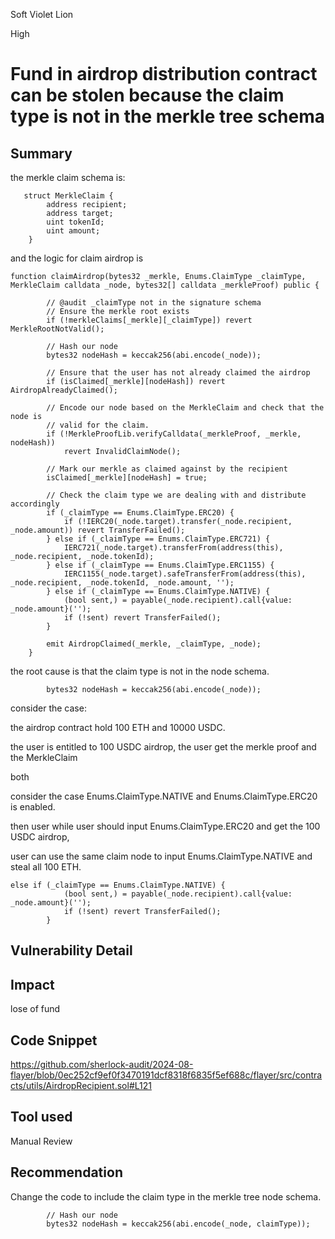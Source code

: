 Soft Violet Lion

High

# Fund in airdrop distribution contract can be stolen because the claim type is not in the merkle tree schema

## Summary

the merkle claim schema is:

```solidity
   struct MerkleClaim {
        address recipient;
        address target;
        uint tokenId;
        uint amount;
    }
```

and the logic for claim airdrop is

```solidity
function claimAirdrop(bytes32 _merkle, Enums.ClaimType _claimType, MerkleClaim calldata _node, bytes32[] calldata _merkleProof) public {

        // @audit _claimType not in the signature schema 
        // Ensure the merkle root exists
        if (!merkleClaims[_merkle][_claimType]) revert MerkleRootNotValid();

        // Hash our node
        bytes32 nodeHash = keccak256(abi.encode(_node));

        // Ensure that the user has not already claimed the airdrop
        if (isClaimed[_merkle][nodeHash]) revert AirdropAlreadyClaimed();

        // Encode our node based on the MerkleClaim and check that the node is
        // valid for the claim.
        if (!MerkleProofLib.verifyCalldata(_merkleProof, _merkle, nodeHash))
            revert InvalidClaimNode();

        // Mark our merkle as claimed against by the recipient
        isClaimed[_merkle][nodeHash] = true;

        // Check the claim type we are dealing with and distribute accordingly
        if (_claimType == Enums.ClaimType.ERC20) {
            if (!IERC20(_node.target).transfer(_node.recipient, _node.amount)) revert TransferFailed();
        } else if (_claimType == Enums.ClaimType.ERC721) {
            IERC721(_node.target).transferFrom(address(this), _node.recipient, _node.tokenId);
        } else if (_claimType == Enums.ClaimType.ERC1155) {
            IERC1155(_node.target).safeTransferFrom(address(this), _node.recipient, _node.tokenId, _node.amount, '');
        } else if (_claimType == Enums.ClaimType.NATIVE) {
            (bool sent,) = payable(_node.recipient).call{value: _node.amount}('');
            if (!sent) revert TransferFailed();
        }

        emit AirdropClaimed(_merkle, _claimType, _node);
    }

```

the root cause is that the claim type is not in the node schema.

```solidity
        bytes32 nodeHash = keccak256(abi.encode(_node));
```

consider the case:

the airdrop contract hold 100 ETH and 10000 USDC.

the user is entitled to 100 USDC airdrop, the user get the merkle proof and the MerkleClaim

both 

consider the case Enums.ClaimType.NATIVE and  Enums.ClaimType.ERC20 is enabled.

then user while user should input Enums.ClaimType.ERC20 and get the 100 USDC airdrop,

user can use the same claim node to input Enums.ClaimType.NATIVE and steal all 100 ETH.

```solidity
else if (_claimType == Enums.ClaimType.NATIVE) {
            (bool sent,) = payable(_node.recipient).call{value: _node.amount}('');
            if (!sent) revert TransferFailed();
        }
```

## Vulnerability Detail

## Impact

lose of fund

## Code Snippet

https://github.com/sherlock-audit/2024-08-flayer/blob/0ec252cf9ef0f3470191dcf8318f6835f5ef688c/flayer/src/contracts/utils/AirdropRecipient.sol#L121

## Tool used

Manual Review

## Recommendation

Change the code to include the claim type in the merkle tree node schema.

```solidity
        // Hash our node
        bytes32 nodeHash = keccak256(abi.encode(_node, claimType));

```
